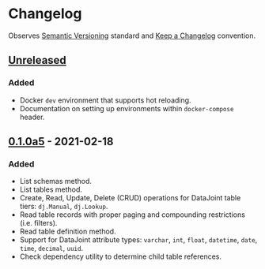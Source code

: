 # Changelog

Observes [Semantic Versioning](https://semver.org/spec/v2.0.0.html) standard and [Keep a Changelog](https://keepachangelog.com/en/1.0.0/) convention.

## [Unreleased]
### Added
- Docker `dev` environment that supports hot reloading.
- Documentation on setting up environments within `docker-compose` header.

## [0.1.0a5] - 2021-02-18
### Added
- List schemas method.
- List tables method.
- Create, Read, Update, Delete (CRUD) operations for DataJoint table tiers: `dj.Manual`, `dj.Lookup`.
- Read table records with proper paging and compounding restrictions (i.e. filters).
- Read table definition method.
- Support for DataJoint attribute types: `varchar`, `int`, `float`, `datetime`, `date`, `time`, `decimal`, `uuid`.
- Check dependency utility to determine child table references.

[Unreleased]: https://github.com/datajoint/pharus/compare/0.1.0a5...HEAD
[0.1.0a5]: https://github.com/datajoint/pharus/releases/tag/0.1.0a5